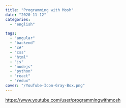 ```yaml
---
title: "Programming with Mosh"
date: "2020-11-12"
categories:
  - "english"

tags:
  - "angular"
  - "backend"
  - "c#"
  - "css"
  - "html"
  - "js"
  - "nodejs"
  - "python"
  - "react"
  - "redux"
cover: "/YouTube-Icon-Gray-Box.png"
---
```


https://www.youtube.com/user/programmingwithmosh
